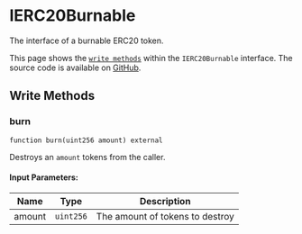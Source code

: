 # IERC20Burnable

The interface of a burnable ERC20 token.

This page shows the [`write methods`](#write-methods) within the `IERC20Burnable` interface. The source code is available on [GitHub](https://github.com/aave/gho/blob/main/src/contracts/gho/interfaces/IERC20Burnable.sol).

## Write Methods

### burn

```solidity
function burn(uint256 amount) external
```

Destroys an `amount` tokens from the caller.

#### Input Parameters:

| Name   | Type      | Description                     |
| ------ | --------- | ------------------------------- |
| amount | `uint256` | The amount of tokens to destroy |
